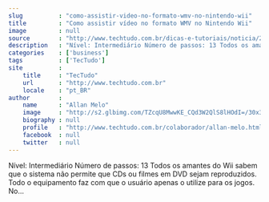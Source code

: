 ```yaml
---
slug          : "como-assistir-video-no-formato-wmv-no-nintendo-wii"
title         : "Como assistir vídeo no formato WMV no Nintendo Wii"
image         : null
source        : "http://www.techtudo.com.br/dicas-e-tutoriais/noticia/2010/12/como-assistir-video-no-formato-wmv-no-nintendo-wii.html"
description   : "Nível: Intermediário Número de passos: 13 Todos os amantes do Wii sabem que o sistema não permite que CDs ou filmes em DVD sejam reproduzidos. Todo o equipamento faz com que o usuário apenas o utilize para os jogos. No..."
categories    : ['business']
tags          : ['TecTudo']
site          :
    title     : "TecTudo"
    url       : "http://www.techtudo.com.br"
    locale    : "pt_BR"
author        :
    name      : "Allan Melo"
    image     : "http://s2.glbimg.com/TZcqU8MwwKE_CQd3W2QlS8lHOdI=/30x30/s2.glbimg.com/rjfTuZvSr8AcRE3U30RlgOI1MSc=/2x0:252x250/75x75/s.glbimg.com/po/tt/f/original/2013/04/04/allan_melo.jpg"
    biography : null
    profile   : "http://www.techtudo.com.br/colaborador/allan-melo.html"
    facebook  : null
    twitter   : null
---
```


Nível: Intermediário Número de passos: 13 Todos os amantes do Wii sabem que o sistema não permite que CDs ou filmes em DVD sejam reproduzidos. Todo o equipamento faz com que o usuário apenas o utilize para os jogos. No...
